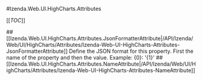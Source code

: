 #Izenda.Web.UI.HighCharts.Attributes

[[_TOC_]]

##[[Izenda.Web.UI.HighCharts.Attributes.JsonFormatterAttribute|/API/Izenda/Web/UI/HighCharts/Attributes/Izenda-Web-UI-HighCharts-Attributes-JsonFormatterAttribute]]
 Define the JSON format for this property. First the name of the property and then the value. <example> Example: {0}: '{1}' </example>
##[[Izenda.Web.UI.HighCharts.Attributes.NameAttribute|/API/Izenda/Web/UI/HighCharts/Attributes/Izenda-Web-UI-HighCharts-Attributes-NameAttribute]]

